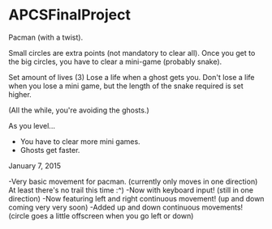 APCSFinalProject
================

Pacman (with a twist).

Small circles are extra points (not mandatory to clear all).
Once you get to the big circles, you have to clear a mini-game (probably snake).

Set amount of lives (3)
Lose a life when a ghost gets you.
Don't lose a life when you lose a mini game, but the length of the snake required is set higher.

(All the while, you're avoiding the ghosts.)

As you level...
- You have to clear more mini games.
- Ghosts get faster.

January 7, 2015

  -Very basic movement for pacman. (currently only moves in one direction)
  At least there's no trail this time :^)
  -Now with keyboard input! (still in one direction)
  -Now featuring left and right continuous movement! (up and down coming very very soon)
  -Added up and down continuous movements! (circle goes a little offscreen when you go left or down)
